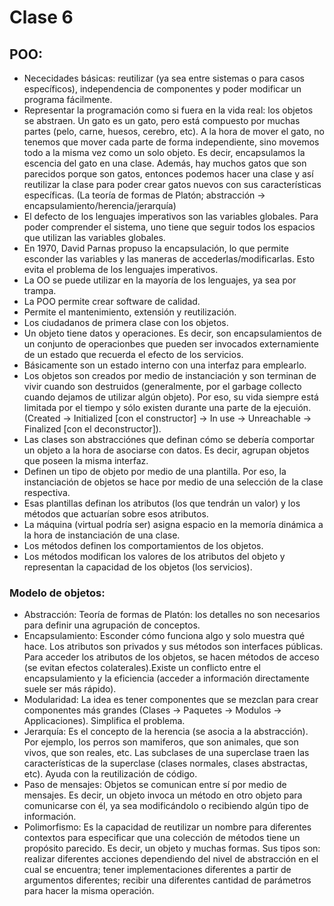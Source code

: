 # Clase 6

## POO:
- Nececidades básicas: reutilizar (ya sea entre sistemas o para casos específicos), independencia de componentes y poder modificar un programa fácilmente.
- Representar la programación como si fuera en la vida real: los objetos se abstraen. Un gato es un gato, pero está compuesto por muchas partes (pelo, carne, huesos, cerebro, etc). A la hora de mover el gato, no tenemos que mover cada parte de forma independiente, sino movemos todo a la misma vez como un solo objeto. Es decir, encapsulamos la escencia del gato en una clase. Además, hay muchos gatos que son parecidos porque son gatos, entonces podemos hacer una clase y así reutilizar la clase para poder crear gatos nuevos con sus características específicas. (La teoría de formas de Platón; abstracción -> encapsulamiento/herencia/jerarquía)
- El defecto de los lenguajes imperativos son las variables globales. Para poder comprender el sistema, uno tiene que seguir todos los espacios que utilizan las variables globales.
- En 1970, David Parnas propuso la encapsulación, lo que permite esconder las variables y las maneras de accederlas/modificarlas. Esto evita el problema de los lenguajes imperativos.
- La OO se puede utilizar en la mayoría de los lenguajes, ya sea por trampa.
- La POO permite crear software de calidad.
- Permite el mantenimiento, extensión y reutilización.
- Los ciudadanos de primera clase con los objetos.
- Un objeto tiene datos y operaciones. Es decir, son encapsulamientos de un conjunto de operacionbes que pueden ser invocados externamiente de un estado que recuerda el efecto de los servicios.
- Básicamente son un estado interno con una interfaz para emplearlo.
- Los objetos son creados por medio de instanciación y son terminan de vivir cuando son destruidos (generalmente, por el garbage collecto cuando dejamos de utilizar algún objeto). Por eso, su vida siempre está limitada por el tiempo y sólo existen durante una parte de la ejecuión. (Created -> Initialized [con el constructor] -> In use -> Unreachable -> Finalized [con el deconstructor]).
- Las clases son abstracciónes que definan cómo se debería comportar un objeto a la hora de asociarse con datos. Es decir, agrupan objetos que poseen la misma interfaz. 
- Definen un tipo de objeto por medio de una plantilla. Por eso, la instanciación de objetos se hace por medio de una selección de la clase respectiva.
- Esas plantillas definan los atributos (los que tendrán un valor) y los métodos que actuarían sobre esos atributos.
- La máquina (virtual podría ser) asigna espacio en la memoría dinámica a la hora de instanciación de una clase.
- Los métodos definen los comportamientos de los objetos.
- Los métodos modifican los valores de los atributos del objeto y representan la capacidad de los objetos (los servicios).

### Modelo de objetos:
- Abstracción: Teoría de formas de Platón: los detalles no son necesarios para definir una agrupación de conceptos.
- Encapsulamiento: Esconder cómo funciona algo y solo muestra qué hace. Los atributos son privados y sus métodos son interfaces públicas. Para acceder los atributos de los objetos, se hacen métodos de acceso (se evitan efectos colaterales).Existe un conflicto entre el encapsulamiento y la eficiencia (acceder a información directamente suele ser más rápido).
- Modularidad: La idea es tener componentes que se mezclan para crear componentes más grandes (Clases -> Paquetes -> Modulos -> Applicaciones). Simplifica el problema.
- Jerarquía: Es el concepto de la herencia (se asocia a la abstracción). Por ejemplo, los perros son mamiferos, que son animales, que son vivos, que son reales, etc. Las subclases de una superclase traen las características de la superclase (clases normales, clases abstractas, etc). Ayuda con la reutilización de código.
- Paso de mensajes: Objetos se comunican entre sí por medio de mensajes. Es decir, un objeto invoca un método en otro objeto para comunicarse con él, ya sea modificándolo o recibiendo algún tipo de información.
- Polimorfismo: Es la capacidad de reutilizar un nombre para diferentes contextos para especificar que una colección de métodos tiene un propósito parecido. Es decir, un objeto y muchas formas. Sus tipos son: realizar diferentes acciones dependiendo del nivel de abstracción en el cual se encuentra; tener implementaciones diferentes a partir de argumentos diferentes; recibir una diferentes cantidad de parámetros para hacer la misma operación.
